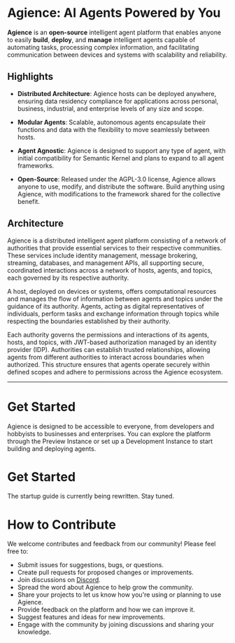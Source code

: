 # Agience: AI Agents Powered by You

**Agience** is an **open-source** intelligent agent platform that enables anyone to easily **build**, **deploy**, and **manage** intelligent agents capable of automating tasks, processing complex information, and facilitating communication between devices and systems with scalability and reliability.

## Highlights

- **Distributed Architecture**: Agience hosts can be deployed anywhere, ensuring data residency compliance for applications across personal, business, industrial, and enterprise levels of any size and scope.

- **Modular Agents**: Scalable, autonomous agents encapsulate their functions and data with the flexibility to move seamlessly between hosts.

- **Agent Agnostic**: Agience is designed to support any type of agent, with initial compatibility for Semantic Kernel and plans to expand to all agent frameworks.

- **Open-Source**: Released under the AGPL-3.0 license, Agience allows anyone to use, modify, and distribute the software. Build anything using Agience, with modifications to the framework shared for the collective benefit.

## Architecture

Agience is a distributed intelligent agent platform consisting of a network of authorities that provide essential services to their respective communities. These services include identity management, message brokering, streaming, databases, and management APIs, all supporting secure, coordinated interactions across a network of hosts, agents, and topics, each governed by its respective authority.

A host, deployed on devices or systems, offers computational resources and manages the flow of information between agents and topics under the guidance of its authority. Agents, acting as digital representatives of individuals, perform tasks and exchange information through topics while respecting the boundaries established by their authority.

Each authority governs the permissions and interactions of its agents, hosts, and topics, with JWT-based authorization managed by an identity provider (IDP). Authorities can establish trusted relationships, allowing agents from different authorities to interact across boundaries when authorized. This structure ensures that agents operate securely within defined scopes and adhere to permissions across the Agience ecosystem.

--- 

# Get Started

Agience is designed to be accessible to everyone, from developers and hobbyists to businesses and enterprises. You can explore the platform through the Preview Instance or set up a Development Instance to start building and deploying agents.

# Get Started

The startup guide is currently being rewritten. Stay tuned.

# How to Contribute

We welcome contributes and feedback from our community! Please feel free to:

- Submit issues for suggestions, bugs, or questions.
- Create pull requests for proposed changes or improvements.
- Join discussions on [Discord](https://discord.gg/fyWWqzeUKH).
- Spread the word about Agience to help grow the community.
- Share your projects to let us know how you're using or planning to use Agience.
- Provide feedback on the platform and how we can improve it.
- Suggest features and ideas for new improvements.
- Engage with the community by joining discussions and sharing your knowledge.
